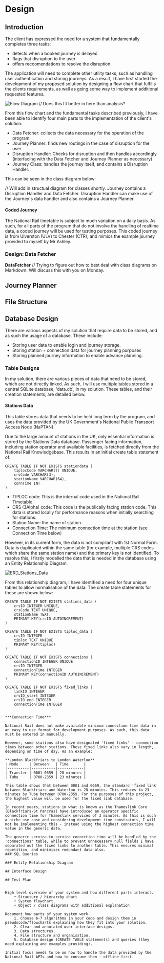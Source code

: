 # Design
## Introduction
The client has expressed the need for a system that fundamentally completes three tasks:
- detects when a booked journey is delayed
- flags that disruption to the user
- offers reccomendations to resolve the disruption

The application will need to complete other utility tasks, such as handling user authentication and storing journeys. As a result, I have first started the development of my proposed solution by designing a flow chart that fulfills the clients requirements, as well as going some way to implement additional requested features.

![Flow Diagram](./assets/Flow%20Chart.svg) // Does this fit better in here than analysis?

From this flow chart and the fundamental tasks described previously, I have been able to identify four main parts to the implementation of the client's solution:
- Data Fetcher: collects the data necessary for the operation of the program
- Journey Planner: finds new routings in the case of disruption for the user
- Disruption Handler: Checks for disruption and then handles accordingly (interfacing with the Data Fetcher and Journey Planner as necessary)
- Journey Class: handles the journey itself, and contains a Disruption Handler.

This can be seen in the class diagram below:

// Will add in structual diagram for classes shortly. Journey contains a Disruption Handler and Data Fetcher. Disruption Handler can make use of the Journey's data handler and also contains a Journey Planner.

#### Coded Journey
The National Rail timetable is subject to much variation on a daily basis. As such, for all parts of the program that do not involve the handling of realtime data, a coded journey will be used for testing purposes. This coded journey is from Ulverston (ULV) to Chester (CTR), and mimics the example journey provided to myself by Mr Ashley. 

### Design: Data Fetcher

**DataFetcher**
// Trying to figure out how to best deal with class diagrams on Markdown. Will discuss this with you on Monday.


## Journey Planner

## File Structure

## Database Design
There are various aspects of my solution that require data to be stored, and as such the usage of a database. These include:
- Storing user data to enable login and journey storage.
- Storing station + connection data for journey planning purposes
- Storing planned journey information to enable advance planning.

### Table Designs
In my solution, there are various pieces of data that need to be stored, which are not directly linked. As such, I will use multiple tables stored in a central SQLite database, 'data.db', in my solution. These tables, and their creation statements, are detailed below.

#### Stations Data
This table stores data that needs to be held long term by the program, and uses the data provided by the UK Government's National Public Transport Access Node (NaPTAN).

Due to the large amount of stations in the UK, only essential information is stored by the Stations Data database. Passenger facing information, including station operator and available facilities, is fetched directly from the National Rail Knowledgebase. This results in an initial create table statement of:
```
CREATE TABLE IF NOT EXISTS stationdata (
	tiplocCode VARCHAR(7) UNIQUE, 
	crsCode VARCHAR(3), 
	stationName VARCHAR(64), 
	connTime INT
)
```
- TIPLOC code: This is the internal code used in the National Rail Timetable.
- CRS (3Alpha) code: This code is the publically facing station code. This data is stored locally for performance reasons when initially searching for stations.
- Station Name: the name of station.
- Connection Time: The minimum connection time at the station (see Connection Time below)

However, in its current form, the data is not compliant with 1st Normal Form. Data is duplicated within the same table (for example, multiple CRS codes which share the same station name) and the primary key is not identified. To resolve this, I firstly modelled the data that is needed in the database using an Entity Relationship Diagram.

![ERD_Stations_Data](./assets/ERD_Stations.png)

From this relationship diagram, I have identified a need for four unique tables to allow normalisation of the data. The create table statements for these are shown below:
```
CREATE TABLE IF NOT EXISTS stations_data (
	crsID INTEGER UNIQUE,
	crsCode TEXT UNIQUE,
	stationName TEXT,
	PRIMARY KEY(crsID AUTOINCREMENT)
)
```
```
CREATE TABLE IF NOT EXISTS tiploc_data (
	crsID INTEGER
	tiploc TEXT UNIQUE
	PRIMARY KEY(tiploc)
)
```
```
CREATE TABLE IF NOT EXISTS connections (
	connectionID INTEGER UNIQUE
	crsID INTEGER
	connectionTime INTEGER
	PRIMARY KEY(connectionID AUTOINCREMENT)
)
```
```
CREATE TABLE IF NOT EXISTS fixed_links (
	linkID INTEGER
	crsID_start INTEGER
	crsID_end INTEGER
	connectionTime INTEGER


***Connection Time***			

National Rail does not make available minimum connection time data in an easy to use format for development purposes. As such, this data must be entered in manually. 

However, some stations also have designated 'fixed links' - connection times between other stations. These fixed links also vary in length, depending on time of day. As an example:

**London Blackfriars to London Waterloo**
| Mode     | Between   | Time       |
|----------|-----------|------------|
| Transfer | 0001-0659 | 28 minutes |
| Tube     | 0700-2359 | 23 minutes |

This table shows that between 0001 and 0659, the standard 'fixed link' between Blackfriars and Waterloo is 28 minutes. This reduces to 23 minutes by Tube between 0700-2359. For the purposes of this project, the highest value will be used for the fixed link database.

In recent years, stations in what is known as the Thameslink Core (Blackfriars-St Pancras) have introduced an operator specific connection time for Thameslink services of 3 minutes. As this is such a niche use case and considering development time constraints, I will not be implementing this - instead using the highest connection time value in the generic data.

The generic service-to-service connection time will be handled by the 'connections' table, while to prevent unnecessary null fields I have separated out the fixed links to another table. This ensures minimal repetition, and minimises redundant data also.
### SQL Queries

### Entity Relationship Diagram

## Interface Design

## Test Plan


High level overview of your system and how different parts interact.
	• Structure / hierarchy chart
	• System flowchart
	• Object / class diagrams with additional explanation

Document how parts of your system work.
	1. Choose 6-7 algorithms in your code and design them in pseudocode/flowcharts explaining how they fit into your solution.
	2. Clear and annotated user interface designs.
	3. Data structures.
	4. File structure and organisation.
	5. Database design (CREATE TABLE statements) and queries (they need explaining and examples providing).
	
Initial focus needs to be on how to handle the data provided by the National Rail APIs and how to consume them - offline first.

